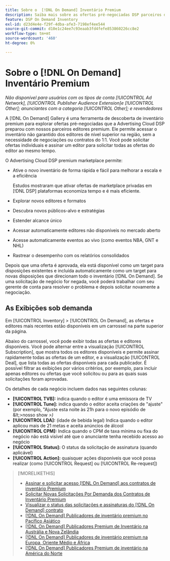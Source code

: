```yaml
---
title: Sobre o  [!DNL On Demand] Inventário Premium
description: Saiba mais sobre as ofertas pré-negociadas DSP parceiros de editores premium.
feature: DSP On Demand Inventory
exl-id: d23d4e4e-f29f-4dba-afe3-7198ef4ee544
source-git-commit: d10e1c24ee7c93eaab3fd4fefe853860226cc8e2
workflow-type: tm+mt
source-wordcount: '460'
ht-degree: 0%

---
```


# Sobre o [!DNL On Demand] Inventário Premium

*Não disponível para usuários com os tipos de conta  [!UICONTROL Ad Network],  [!UICONTROL Publisher Audience Extension]e  [!UICONTROL Other]; anunciantes com a categoria  [!UICONTROL Other]; e revendedores*

A [!DNL On Demand] Gallery é uma ferramenta de descoberta de inventário premium para explorar ofertas pré-negociadas que a Advertising Cloud DSP preparou com nossos parceiros editores premium. Ele permite acessar o inventário não garantido dos editores de nível superior na região, sem a necessidade de negociações ou contratos do 1:1. Você pode solicitar ofertas individuais e assinar um editor para solicitar todas as ofertas do editor ao mesmo tempo.

O Advertising Cloud DSP premium marketplace permite:

* Ative o novo inventário de forma rápida e fácil para melhorar a escala e a eficiência

   Estudos mostraram que ativar ofertas de marketplace privadas em [!DNL DSP] plataformas economiza tempo e é mais eficiente.

* Explorar novos editores e formatos
* Descubra novos públicos-alvo e estratégias
* Estender alcance único
* Acessar automaticamente editores não disponíveis no mercado aberto
* Acesse automaticamente eventos ao vivo (como eventos NBA, GNT e NHL)
* Rastrear o desempenho com os relatórios consolidados

Depois que uma oferta é aprovada, ela está disponível como um target para disposições existentes e incluída automaticamente como um target para novas disposições que direcionam todo o inventário [!DNL On Demand]. Se uma solicitação de negócio for negada, você poderá trabalhar com seu gerente de conta para resolver o problema e depois solicitar novamente a negociação.

## As Exibições sob demanda

Em [!UICONTROL Inventory] > [!UICONTROL On Demand], as ofertas e editores mais recentes <!-- how recent? --> estão disponíveis em um carrossel na parte superior da página.

Abaixo do carrossel, você pode exibir todas as ofertas e editores disponíveis. Você pode alternar entre a visualização [!UICONTROL Subscription], que mostra todos os editores disponíveis e permite assinar rapidamente todas as ofertas de um editor, e a visualização [!UICONTROL Deal], que lista todas as ofertas disponíveis para cada publicador. É possível filtrar as exibições por vários critérios, por exemplo, para incluir apenas editores ou ofertas que você solicitou ou para as quais suas solicitações foram aprovadas.

Os detalhes de cada negócio incluem dados nas seguintes colunas:

* **[!UICONTROL TVB]:** indica quando o editor é uma emissora de TV
* **[!UICONTROL Tune]:** indica quando o editor aceita criações de &quot;ajuste&quot; (por exemplo, &quot;Ajuste esta noite às 21h para o novo episódio de \&lt;>nosso show *\>)*
* **[!UICONTROL LDA]:** (idade de bebida legal) Indica quando o editor aplicou mais de 21 metas e aceita anúncios de álcool
* **[!UICONTROL CPM]:** Indica quando o CPM de taxa mínima ou fixa do negócio não está visível até que o anunciante tenha recebido acesso ao negócio
* **[!UICONTROL Status]:** O status da solicitação de assinatura (quando aplicável)
* **[!UICONTROL Action]:** quaisquer ações disponíveis que você possa realizar (como  [!UICONTROL Request] ou  [!UICONTROL Re-request])

>[!MORELIKETHIS]
>
>* [Assinar e solicitar acesso  [!DNL On Demand] aos contratos de inventário Premium](on-demand-inventory-subscribe.md)
>* [Solicitar Novas Solicitações Por Demanda dos Contratos de Inventário Premium](on-demand-inventory-rerequest.md)
>* [Visualizar o status das solicitações e assinaturas do  [!DNL On Demand] contrato](on-demand-inventory-view-status.md)
>* [[!DNL On Demand] Publicadores de inventário premium no Pacífico Asiático](on-demand-inventory-publishers-apac.md)
>* [[!DNL On Demand] Publicadores Premium de Inventário na Austrália e Nova Zelândia](on-demand-inventory-publishers-anz.md)
>* [[!DNL On Demand] Publicadores de inventário premium na Europa, Oriente Médio e África](on-demand-inventory-publishers-emea.md)
>* [[!DNL On Demand] Publicadores Premium de inventário na América do Norte](on-demand-inventory-publishers-na.md)

